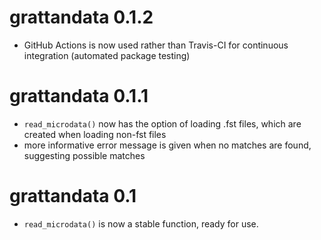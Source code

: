 # grattandata 0.1.2
* GitHub Actions is now used rather than Travis-CI for continuous integration
(automated package testing)

# grattandata 0.1.1
* `read_microdata()` now has the option of loading .fst files, which 
are created when loading non-fst files
* more informative error message is given when no matches are found, 
suggesting possible matches

# grattandata 0.1
* `read_microdata()` is now a stable function, ready for use.